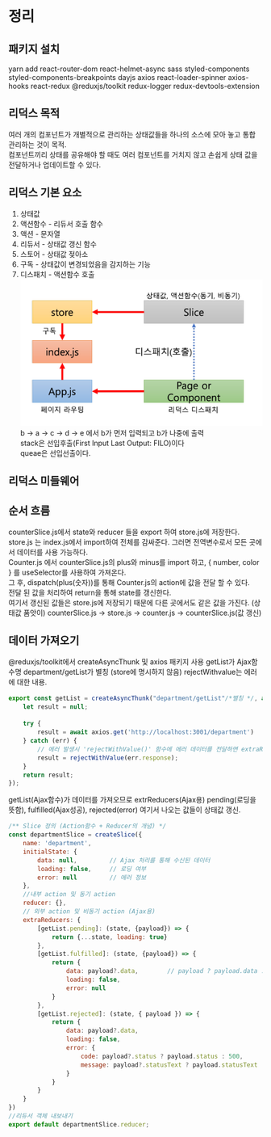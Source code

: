 # 정리
## 패키지 설치
yarn add react-router-dom react-helmet-async sass styled-components styled-components-breakpoints dayjs axios react-loader-spinner axios-hooks react-redux @reduxjs/toolkit redux-logger redux-devtools-extension
## 리덕스 목적
여러 개의 컴포넌트가 개별적으로 관리하는 상태값들을 하나의 소스에 모아 놓고 통합 관리하는 것이 목적.<br/>
컴포넌트끼리 상태를 공유해야 할 때도 여러 컴포넌트를 거치지 않고 손쉽게 상태 값을 전달하거나 업데이트할 수 있다.
## 리덕스 기본 요소
1. 상태값
2. 액션함수 - 리듀서 호출 함수
3. 액션 - 문자열
4. 리듀서 - 상태값 갱신 함수
5. 스토어 - 상태값 젖아소
6. 구독 - 상태값이 변경되었음을 감지하는 기능
7. 디스패치 - 액션함수 호출
![흐름구조](./%EC%BA%A1%EC%B2%98.PNG)
b -> a -> c -> d -> e 에서 b가 먼저 입력되고 b가 나중에 출력 <br/>
stack은 선입후출(First Input Last Output: FILO)이다<br/>
queae은 선입선출이다.
## 리덕스 미들웨어

## 순서 흐름
counterSlice.js에서 state와 reducer 들을 export 하여 store.js에 저장한다.<br/>
store.js 는 index.js에서 import하여 전체를 감싸준다. 그러면 전역변수로서 모든 곳에서 데이터를 사용 가능하다.<br/>
Counter.js 에서 counterSlice.js의 plus와 minus를 import  하고, { number, color } 를 useSelector를 사용하여 가져온다.<br/>
그 후, dispatch(plus(숫자))를 통해 Counter.js의 action에 값을 전달 할 수 있다.<br/>
전달 된 값을 처리하여 return을 통해 state를 갱신한다.<br/>
여기서 갱신된 값들은 store.js에 저장되기 때문에 다른 곳에서도 같은 값을 가진다. (상태값 품앗이)
counterSlice.js -> store.js -> counter.js -> counterSlice.js(값 갱신)

## 데이터 가져오기
@reduxjs/toolkit에서 createAsyncThunk 및 axios 패키지 사용
getList가 Ajax함수명 department/getList가 별칭 (store에 명시하지 않음)
rejectWithvalue는 에러에 대한 내용.
```js
export const getList = createAsyncThunk("department/getList"/*별칭 */, async(payload, { rejectWithValue }) => {
    let result = null;

    try {
        result = await axios.get('http://localhost:3001/department')
    } catch (err) {
        // 에러 발생시 'rejectWithValue()' 함수에 에러 데이터를 전달하면 extraReducer의 rejected 함수가 호출된다.
        result = rejectWithValue(err.response);
    }
    return result;
});
```
getList(Ajax함수)가 데이터를 가져오므로 extrReducers(Ajax용) pending(로딩을 뜻함), fulfilled(Ajax성공), rejected(error)
여기서 나오는 값들이 상태값 갱신.
```js
/** Slice 정의 (Action함수 + Reducer의 개념) */
const departmentSlice = createSlice({
    name: 'department',
    initialState: {
        data: null,         // Ajax 처리를 통해 수신된 데이터
        loading: false,     // 로딩 여부
        error: null         // 에러 정보
    },
    //내부 action 및 동기 action
    reducer: {},
    // 외부 action 및 비동기 action (Ajax용)
    extraReducers: {
        [getList.pending]: (state, {payload}) => {
            return {...state, loading: true}
        },
        [getList.fulfilled]: (state, {payload}) => {
            return {
                data: payload?.data,        // payload ? payload.data : null
                loading: false,
                error: null
            }
        },
        [getList.rejected]: (state, { payload }) => {
            return {
                data: payload?.data,
                loading: false,
                error: {
                    code: payload?.status ? payload.status : 500,
                    message: payload?.statusText ? payload.statusText : 'Server Error'
                }
            }
        }
    }
})
//리듀서 객체 내보내기
export default departmentSlice.reducer;
```
